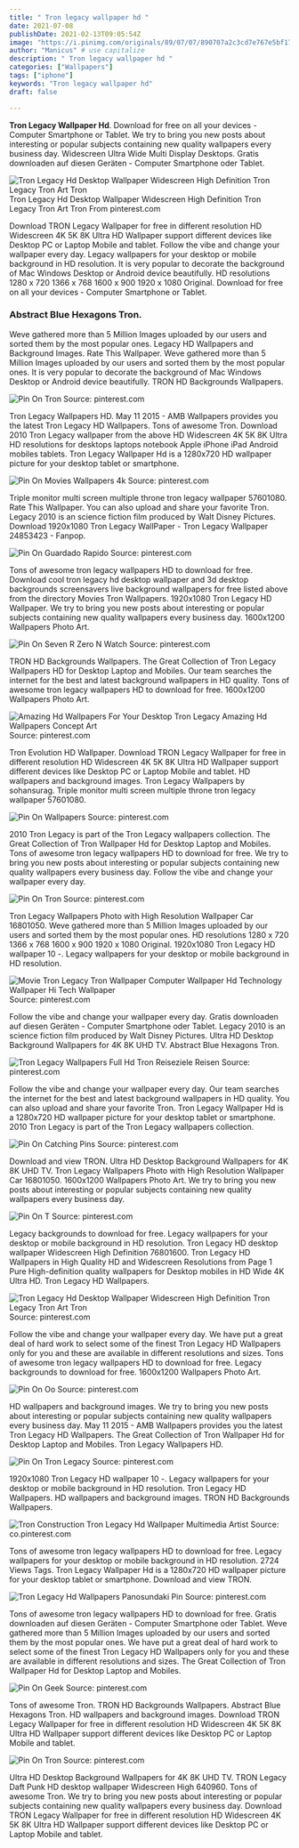 ```yaml
---
title: " Tron legacy wallpaper hd "
date: 2021-07-08
publishDate: 2021-02-13T09:05:54Z
image: "https://i.pinimg.com/originals/89/07/07/890707a2c3cd7e767e5bf172be0fe08d.jpg"
author: "Manicus" # use capitalize
description: " Tron legacy wallpaper hd "
categories: ["Wallpapers"]
tags: ["iphone"]
keywords: "Tron legacy wallpaper hd"
draft: false

---
```



**Tron Legacy Wallpaper Hd**. Download for free on all your devices - Computer Smartphone or Tablet. We try to bring you new posts about interesting or popular subjects containing new quality wallpapers every business day. Widescreen Ultra Wide Multi Display Desktops. Gratis downloaden auf diesen Geräten - Computer Smartphone oder Tablet.

![Tron Legacy Hd Desktop Wallpaper Widescreen High Definition Tron Legacy Tron Art Tron](https://i.pinimg.com/originals/ca/36/72/ca3672e087de9cb1733154ea23b9df4b.jpg "Tron Legacy Hd Desktop Wallpaper Widescreen High Definition Tron Legacy Tron Art Tron")
Tron Legacy Hd Desktop Wallpaper Widescreen High Definition Tron Legacy Tron Art Tron From pinterest.com


Download TRON Legacy Wallpaper for free in different resolution HD Widescreen 4K 5K 8K Ultra HD Wallpaper support different devices like Desktop PC or Laptop Mobile and tablet. Follow the vibe and change your wallpaper every day. Legacy wallpapers for your desktop or mobile background in HD resolution. It is very popular to decorate the background of Mac Windows Desktop or Android device beautifully. HD resolutions 1280 x 720 1366 x 768 1600 x 900 1920 x 1080 Original. Download for free on all your devices - Computer Smartphone or Tablet.

### Abstract Blue Hexagons Tron.

Weve gathered more than 5 Million Images uploaded by our users and sorted them by the most popular ones. Legacy HD Wallpapers and Background Images. Rate This Wallpaper. Weve gathered more than 5 Million Images uploaded by our users and sorted them by the most popular ones. It is very popular to decorate the background of Mac Windows Desktop or Android device beautifully. TRON HD Backgrounds Wallpapers.


![Pin On Tron](https://i.pinimg.com/originals/1f/78/9d/1f789dd953802fc16c5ca774345d6b50.jpg "Pin On Tron")
Source: pinterest.com

Tron Legacy Wallpapers HD. May 11 2015 - AMB Wallpapers provides you the latest Tron Legacy HD Wallpapers. Tons of awesome Tron. Download 2010 Tron Legacy wallpaper from the above HD Widescreen 4K 5K 8K Ultra HD resolutions for desktops laptops notebook Apple iPhone iPad Android mobiles tablets. Tron Legacy Wallpaper Hd is a 1280x720 HD wallpaper picture for your desktop tablet or smartphone.

![Pin On Movies Wallpapers 4k](https://i.pinimg.com/originals/e1/75/df/e175df3dea6bbeb7adbf8e4016e5e69d.jpg "Pin On Movies Wallpapers 4k")
Source: pinterest.com

Triple monitor multi screen multiple throne tron legacy wallpaper 57601080. Rate This Wallpaper. You can also upload and share your favorite Tron. Legacy 2010 is an science fiction film produced by Walt Disney Pictures. Download 1920x1080 Tron Legacy WallPaper - Tron Legacy Wallpaper 24853423 - Fanpop.

![Pin On Guardado Rapido](https://i.pinimg.com/originals/0b/73/0d/0b730d9c0b913d743a581c6330026167.png "Pin On Guardado Rapido")
Source: pinterest.com

Tons of awesome tron legacy wallpapers HD to download for free. Download cool tron legacy hd desktop wallpaper and 3d desktop backgrounds screensavers live background wallpapers for free listed above from the directory Movies Tron Wallpapers. 1920x1080 Tron Legacy HD Wallpaper. We try to bring you new posts about interesting or popular subjects containing new quality wallpapers every business day. 1600x1200 Wallpapers Photo Art.

![Pin On Seven R Zero N Watch](https://i.pinimg.com/originals/2a/19/ed/2a19ed396d1716981f87c867d14abc71.jpg "Pin On Seven R Zero N Watch")
Source: pinterest.com

TRON HD Backgrounds Wallpapers. The Great Collection of Tron Legacy Wallpapers HD for Desktop Laptop and Mobiles. Our team searches the internet for the best and latest background wallpapers in HD quality. Tons of awesome tron legacy wallpapers HD to download for free. 1600x1200 Wallpapers Photo Art.

![Amazing Hd Wallpapers For Your Desktop Tron Legacy Amazing Hd Wallpapers Concept Art](https://i.pinimg.com/originals/5e/a3/00/5ea300c370d82dbe6de90ed87138c9c6.jpg "Amazing Hd Wallpapers For Your Desktop Tron Legacy Amazing Hd Wallpapers Concept Art")
Source: pinterest.com

Tron Evolution HD Wallpaper. Download TRON Legacy Wallpaper for free in different resolution HD Widescreen 4K 5K 8K Ultra HD Wallpaper support different devices like Desktop PC or Laptop Mobile and tablet. HD wallpapers and background images. Tron Legacy Wallpapers by sohansurag. Triple monitor multi screen multiple throne tron legacy wallpaper 57601080.

![Pin On Wallpapers](https://i.pinimg.com/originals/26/7b/19/267b19912f0a3c82222e83ff504c525f.jpg "Pin On Wallpapers")
Source: pinterest.com

2010 Tron Legacy is part of the Tron Legacy wallpapers collection. The Great Collection of Tron Wallpaper Hd for Desktop Laptop and Mobiles. Tons of awesome tron legacy wallpapers HD to download for free. We try to bring you new posts about interesting or popular subjects containing new quality wallpapers every business day. Follow the vibe and change your wallpaper every day.

![Pin On Tron](https://i.pinimg.com/originals/3e/ad/aa/3eadaa9bae74d60ca70e8d31460df290.jpg "Pin On Tron")
Source: pinterest.com

Tron Legacy Wallpapers Photo with High Resolution Wallpaper Car 16801050. Weve gathered more than 5 Million Images uploaded by our users and sorted them by the most popular ones. HD resolutions 1280 x 720 1366 x 768 1600 x 900 1920 x 1080 Original. 1920x1080 Tron Legacy HD wallpaper 10 -. Legacy wallpapers for your desktop or mobile background in HD resolution.

![Movie Tron Legacy Tron Wallpaper Computer Wallpaper Hd Technology Wallpaper Hi Tech Wallpaper](https://i.pinimg.com/originals/97/cc/29/97cc29a6e5119a86170ba848342a7683.jpg "Movie Tron Legacy Tron Wallpaper Computer Wallpaper Hd Technology Wallpaper Hi Tech Wallpaper")
Source: pinterest.com

Follow the vibe and change your wallpaper every day. Gratis downloaden auf diesen Geräten - Computer Smartphone oder Tablet. Legacy 2010 is an science fiction film produced by Walt Disney Pictures. Ultra HD Desktop Background Wallpapers for 4K 8K UHD TV. Abstract Blue Hexagons Tron.

![Tron Legacy Wallpapers Full Hd Tron Reiseziele Reisen](https://i.pinimg.com/originals/7f/99/a4/7f99a4ee579adb49e307388a933a1fae.jpg "Tron Legacy Wallpapers Full Hd Tron Reiseziele Reisen")
Source: pinterest.com

Follow the vibe and change your wallpaper every day. Our team searches the internet for the best and latest background wallpapers in HD quality. You can also upload and share your favorite Tron. Tron Legacy Wallpaper Hd is a 1280x720 HD wallpaper picture for your desktop tablet or smartphone. 2010 Tron Legacy is part of the Tron Legacy wallpapers collection.

![Pin On Catching Pins](https://i.pinimg.com/originals/c8/d0/cb/c8d0cb95c1cf21c978633a64db059968.jpg "Pin On Catching Pins")
Source: pinterest.com

Download and view TRON. Ultra HD Desktop Background Wallpapers for 4K 8K UHD TV. Tron Legacy Wallpapers Photo with High Resolution Wallpaper Car 16801050. 1600x1200 Wallpapers Photo Art. We try to bring you new posts about interesting or popular subjects containing new quality wallpapers every business day.

![Pin On T](https://i.pinimg.com/originals/f4/2c/f4/f42cf4251a09986fda6fcc522b084bc7.jpg "Pin On T")
Source: pinterest.com

Legacy backgrounds to download for free. Legacy wallpapers for your desktop or mobile background in HD resolution. Tron Legacy HD desktop wallpaper Widescreen High Definition 76801600. Tron Legacy HD Wallpapers in High Quality HD and Widescreen Resolutions from Page 1 Pure High-definition quality wallpapers for Desktop mobiles in HD Wide 4K Ultra HD. Tron Legacy HD Wallpapers.

![Tron Legacy Hd Desktop Wallpaper Widescreen High Definition Tron Legacy Tron Art Tron](https://i.pinimg.com/originals/ca/36/72/ca3672e087de9cb1733154ea23b9df4b.jpg "Tron Legacy Hd Desktop Wallpaper Widescreen High Definition Tron Legacy Tron Art Tron")
Source: pinterest.com

Follow the vibe and change your wallpaper every day. We have put a great deal of hard work to select some of the finest Tron Legacy HD Wallpapers only for you and these are available in different resolutions and sizes. Tons of awesome tron legacy wallpapers HD to download for free. Legacy backgrounds to download for free. 1600x1200 Wallpapers Photo Art.

![Pin On Oo](https://i.pinimg.com/originals/fd/de/46/fdde460264eb146304ea67bd5527918a.jpg "Pin On Oo")
Source: pinterest.com

HD wallpapers and background images. We try to bring you new posts about interesting or popular subjects containing new quality wallpapers every business day. May 11 2015 - AMB Wallpapers provides you the latest Tron Legacy HD Wallpapers. The Great Collection of Tron Wallpaper Hd for Desktop Laptop and Mobiles. Tron Legacy Wallpapers HD.

![Pin On Tron Legacy](https://i.pinimg.com/originals/19/8d/54/198d54e98ec84b825d4466012a40da72.png "Pin On Tron Legacy")
Source: pinterest.com

1920x1080 Tron Legacy HD wallpaper 10 -. Legacy wallpapers for your desktop or mobile background in HD resolution. Tron Legacy HD Wallpapers. HD wallpapers and background images. TRON HD Backgrounds Wallpapers.

![Tron Construction Tron Legacy Hd Wallpaper Multimedia Artist](https://i.pinimg.com/originals/36/00/b3/3600b3f4c5ffe8f849b989537ecccc4e.jpg "Tron Construction Tron Legacy Hd Wallpaper Multimedia Artist")
Source: co.pinterest.com

Tons of awesome tron legacy wallpapers HD to download for free. Legacy wallpapers for your desktop or mobile background in HD resolution. 2724 Views Tags. Tron Legacy Wallpaper Hd is a 1280x720 HD wallpaper picture for your desktop tablet or smartphone. Download and view TRON.

![Tron Legacy Hd Wallpapers Panosundaki Pin](https://i.pinimg.com/originals/c2/38/ba/c238ba62dd0e6fc9f7d82760a80a695d.png "Tron Legacy Hd Wallpapers Panosundaki Pin")
Source: pinterest.com

Tons of awesome tron legacy wallpapers HD to download for free. Gratis downloaden auf diesen Geräten - Computer Smartphone oder Tablet. Weve gathered more than 5 Million Images uploaded by our users and sorted them by the most popular ones. We have put a great deal of hard work to select some of the finest Tron Legacy HD Wallpapers only for you and these are available in different resolutions and sizes. The Great Collection of Tron Wallpaper Hd for Desktop Laptop and Mobiles.

![Pin On Geek](https://i.pinimg.com/originals/c4/34/2c/c4342cfdb0d5c803086d648d3e01ae30.jpg "Pin On Geek")
Source: pinterest.com

Tons of awesome Tron. TRON HD Backgrounds Wallpapers. Abstract Blue Hexagons Tron. HD wallpapers and background images. Download TRON Legacy Wallpaper for free in different resolution HD Widescreen 4K 5K 8K Ultra HD Wallpaper support different devices like Desktop PC or Laptop Mobile and tablet.

![Pin On Tron](https://i.pinimg.com/originals/89/07/07/890707a2c3cd7e767e5bf172be0fe08d.jpg "Pin On Tron")
Source: pinterest.com

Ultra HD Desktop Background Wallpapers for 4K 8K UHD TV. TRON Legacy Daft Punk HD desktop wallpaper Widescreen High 640960. Tons of awesome Tron. We try to bring you new posts about interesting or popular subjects containing new quality wallpapers every business day. Download TRON Legacy Wallpaper for free in different resolution HD Widescreen 4K 5K 8K Ultra HD Wallpaper support different devices like Desktop PC or Laptop Mobile and tablet.

